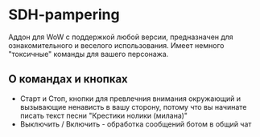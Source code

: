 # SDH-pampering
Аддон для WoW с поддержкой любой версии, предназначен для ознакомительного и веселого использования. Имеет немного "токсичные" команды для вашего персонажа.

## О командах и кнопках
- Старт и Стоп, кнопки для превлечния внимания окружающий и вызывающие ненависть в вашу сторону, потому что вы начинате писать текст песни "Крестики нолики (милана)"
- Выключить / Включить - обработка сообщений ботом в общий чат
